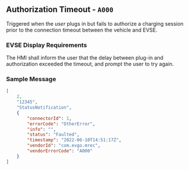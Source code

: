 ## Authorization Timeout - `A000`

Triggered when the *user* plugs in but fails to authorize a
charging session prior to the connection timeout between the
vehicle and EVSE.

### EVSE Display Requirements

The HMI shall inform the user that the delay between plug-in
and authorization exceeded the timeout, and prompt the user
to try again.

### Sample Message

```json
[
    2,
    "12345",
    "StatusNotification",
    {
		"connectorId": 1,
		"errorCode": "OtherError",
		"info": "",
		"status": "Faulted",
		"timestamp": "2022-06-10T14:51:17Z",
		"vendorId": "com.evgo.mrec",
		"vendorErrorCode": "A000"
    }
]
```

